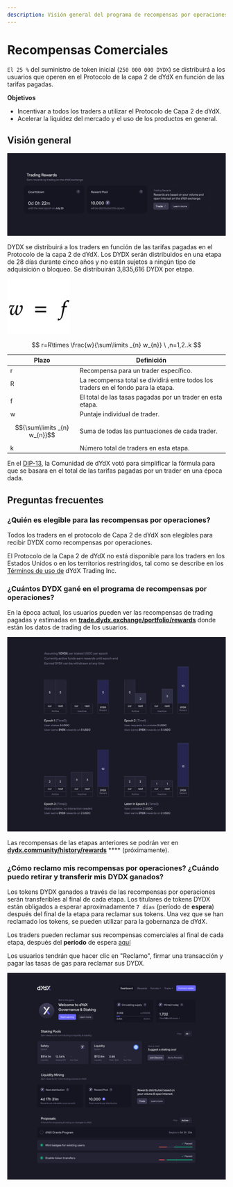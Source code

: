 ```yaml
---
description: Visión general del programa de recompensas por operaciones.
---
```


# Recompensas Comerciales

`El 25 %` del suministro de token inicial (`250 000 000 DYDX`) se distribuirá a los usuarios que operen en el Protocolo de la capa 2 de dYdX en función de las tarifas pagadas.

**Objetivos**

* Incentivar a todos los traders a utilizar el Protocolo de Capa 2 de dYdX.
* Acelerar la liquidez del mercado y el uso de los productos en general.

## **Visión general**

![Gana recompensas al realizar operaciones en el protocolo de Capa 2 de dYdX](<../.gitbook/assets/image (14) (2) (1).png>)

DYDX se distribuirá a los traders en función de las tarifas pagadas en el Protocolo de la capa 2 de dYdX. Los DYDX serán distribuidos en una etapa de 28 días durante cinco años y no están sujetos a ningún tipo de adquisición o bloqueo. Se distribuirán 3,835,616 DYDX por etapa.

![](<../.gitbook/assets/Screenshot 2022-08-12 at 17.50.17.png>)

$$ r=R\times \frac{w}{\sum\limits _{n} w_{n}} \ ,n=1,2..k $$

| Plazo | Definición |
| ---------------------------- | ----------------------------------------------------------------------- |
| r | Recompensa para un trader específico. |
| R | La recompensa total se dividirá entre todos los traders en el fondo para la etapa. |
| f | El total de las tasas pagadas por un trader en esta etapa. |
| w | Puntaje individual de trader. |
| $${\sum\limits _{n} w_{n}}$$ | Suma de todas las puntuaciones de cada trader. |
| k | Número total de traders en esta etapa. |

En el [DIP-13](https://github.com/dydxfoundation/dip/blob/master/content/dips/DIP-13.md), la Comunidad de dYdX votó para simplificar la fórmula para que se basara en el total de las tarifas pagadas por un trader en una época dada.

## Preguntas frecuentes

### ¿Quién es elegible para las recompensas por operaciones?

Todos los traders en el protocolo de Capa 2 de dYdX son elegibles para recibir DYDX como recompensas por operaciones.

El Protocolo de la Capa 2 de dYdX no está disponible para los traders en los Estados Unidos o en los territorios restringidos, tal como se describe en los [Términos de uso de](https://dydx.exchange/terms) dYdX Trading Inc.

### ¿Cuántos DYDX gané en el programa de recompensas por operaciones?

En la época actual, los usuarios pueden ver las recompensas de trading pagadas y estimadas en [**trade.dydx.exchange/portfolio/rewards**](https://trade.dydx.exchange/portfolio/rewards) donde están los datos de trading de los usuarios.

![Información sobre las recompensas para la etapa actual](<../.gitbook/assets/image (18).png>)

Las recompensas de las etapas anteriores se podrán ver en [**dydx.community/history/rewards**](https://dydx.community/history/rewards) **** (próximamente).

### ¿Cómo reclamo mis recompensas por operaciones? ¿Cuándo puedo retirar y transferir mis DYDX ganados?

Los tokens DYDX ganados a través de las recompensas por operaciones serán transferibles al final de cada etapa. Los titulares de tokens DYDX están obligados a esperar aproximadamente `7 días` (período de **espera**) después del final de la etapa para reclamar sus tokens. Una vez que se han reclamado los tokens, se pueden utilizar para la gobernanza de dYdX.

Los traders pueden reclamar sus recompensas comerciales al final de cada etapa, después del **período** de espera [aquí](https://dydx.community/dashboard)

Los usuarios tendrán que hacer clic en "Reclamo", firmar una transacción y pagar las tasas de gas para reclamar sus DYDX.

![Visión general de la cartera de recompensas](<../.gitbook/assets/image (20).png>)

